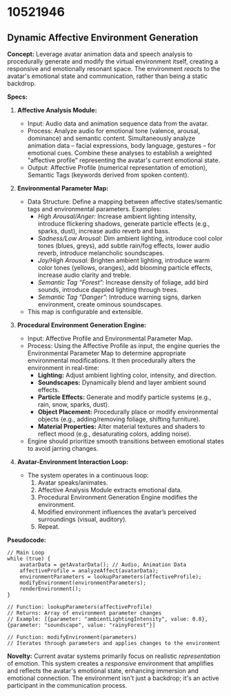 # 10521946

## Dynamic Affective Environment Generation

**Concept:** Leverage avatar animation data and speech analysis to procedurally generate and modify the virtual environment itself, creating a responsive and emotionally resonant space. The environment *reacts* to the avatar's emotional state and communication, rather than being a static backdrop.

**Specs:**

1.  **Affective Analysis Module:**
    *   Input: Audio data and animation sequence data from the avatar.
    *   Process: Analyze audio for emotional tone (valence, arousal, dominance) and semantic content. Simultaneously analyze animation data – facial expressions, body language, gestures – for emotional cues. Combine these analyses to establish a weighted "affective profile" representing the avatar's current emotional state.
    *   Output:  Affective Profile (numerical representation of emotion), Semantic Tags (keywords derived from spoken content).

2.  **Environmental Parameter Map:**
    *   Data Structure: Define a mapping between affective states/semantic tags and environmental parameters. Examples:
        *   *High Arousal/Anger:* Increase ambient lighting intensity, introduce flickering shadows, generate particle effects (e.g., sparks, dust), increase audio reverb and bass.
        *   *Sadness/Low Arousal:* Dim ambient lighting, introduce cool color tones (blues, greys), add subtle rain/fog effects, lower audio reverb, introduce melancholic soundscapes.
        *   *Joy/High Arousal:* Brighten ambient lighting, introduce warm color tones (yellows, oranges), add blooming particle effects, increase audio clarity and treble.
        *   *Semantic Tag “Forest”:*  Increase density of foliage, add bird sounds, introduce dappled lighting through trees.
        *   *Semantic Tag “Danger”:*  Introduce warning signs, darken environment, create ominous soundscapes.
    *   This map is configurable and extensible.

3.  **Procedural Environment Generation Engine:**
    *   Input: Affective Profile and Environmental Parameter Map.
    *   Process: Using the Affective Profile as input, the engine queries the Environmental Parameter Map to determine appropriate environmental modifications. It then procedurally alters the environment in real-time:
        *   **Lighting:** Adjust ambient lighting color, intensity, and direction.
        *   **Soundscapes:** Dynamically blend and layer ambient sound effects.
        *   **Particle Effects:** Generate and modify particle systems (e.g., rain, snow, sparks, dust).
        *   **Object Placement:**  Procedurally place or modify environmental objects (e.g., adding/removing foliage, shifting furniture).
        *   **Material Properties:** Alter material textures and shaders to reflect mood (e.g., desaturating colors, adding noise).
    *   Engine should prioritize smooth transitions between emotional states to avoid jarring changes.

4.  **Avatar-Environment Interaction Loop:**
    *   The system operates in a continuous loop:
        1.  Avatar speaks/animates.
        2.  Affective Analysis Module extracts emotional data.
        3.  Procedural Environment Generation Engine modifies the environment.
        4.  Modified environment influences the avatar’s perceived surroundings (visual, auditory).
        5.  Repeat.

**Pseudocode:**

```
// Main Loop
while (true) {
    avatarData = getAvatarData(); // Audio, Animation Data
    affectiveProfile = analyzeAffect(avatarData);
    environmentParameters = lookupParameters(affectiveProfile);
    modifyEnvironment(environmentParameters);
    renderEnvironment();
}

// Function: lookupParameters(affectiveProfile)
// Returns: Array of environment parameter changes
// Example: [{parameter: "ambientLightingIntensity", value: 0.8}, {parameter: "soundscape", value: "rainyForest"}]

// Function: modifyEnvironment(parameters)
// Iterates through parameters and applies changes to the environment
```

**Novelty:** Current avatar systems primarily focus on realistic *representation* of emotion. This system creates a *responsive* environment that amplifies and reflects the avatar's emotional state, enhancing immersion and emotional connection. The environment isn't just a backdrop; it's an active participant in the communication process.